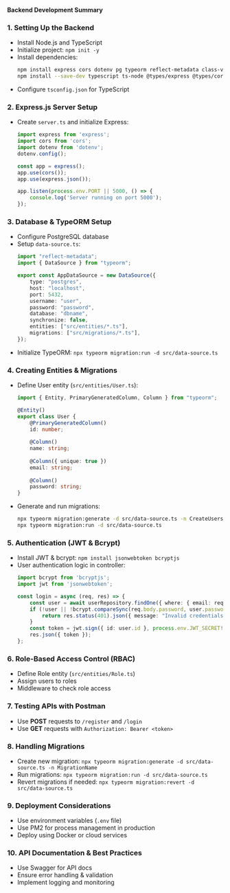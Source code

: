 **Backend Development Summary**

### 1. **Setting Up the Backend**
- Install Node.js and TypeScript
- Initialize project: `npm init -y`
- Install dependencies:
  ```bash
  npm install express cors dotenv pg typeorm reflect-metadata class-validator jsonwebtoken bcryptjs
  npm install --save-dev typescript ts-node @types/express @types/cors @types/node
  ```
- Configure `tsconfig.json` for TypeScript

### 2. **Express.js Server Setup**
- Create `server.ts` and initialize Express:
  ```ts
  import express from 'express';
  import cors from 'cors';
  import dotenv from 'dotenv';
  dotenv.config();
  
  const app = express();
  app.use(cors());
  app.use(express.json());
  
  app.listen(process.env.PORT || 5000, () => {
      console.log('Server running on port 5000');
  });
  ```

### 3. **Database & TypeORM Setup**
- Configure PostgreSQL database
- Setup `data-source.ts`:
  ```ts
  import "reflect-metadata";
  import { DataSource } from "typeorm";
  
  export const AppDataSource = new DataSource({
      type: "postgres",
      host: "localhost",
      port: 5432,
      username: "user",
      password: "password",
      database: "dbname",
      synchronize: false,
      entities: ["src/entities/*.ts"],
      migrations: ["src/migrations/*.ts"],
  });
  ```
- Initialize TypeORM: `npx typeorm migration:run -d src/data-source.ts`

### 4. **Creating Entities & Migrations**
- Define User entity (`src/entities/User.ts`):
  ```ts
  import { Entity, PrimaryGeneratedColumn, Column } from "typeorm";
  
  @Entity()
  export class User {
      @PrimaryGeneratedColumn()
      id: number;
      
      @Column()
      name: string;
      
      @Column({ unique: true })
      email: string;
      
      @Column()
      password: string;
  }
  ```
- Generate and run migrations:
  ```bash
  npx typeorm migration:generate -d src/data-source.ts -n CreateUsers
  npx typeorm migration:run -d src/data-source.ts
  ```

### 5. **Authentication (JWT & Bcrypt)**
- Install JWT & bcrypt: `npm install jsonwebtoken bcryptjs`
- User authentication logic in controller:
  ```ts
  import bcrypt from 'bcryptjs';
  import jwt from 'jsonwebtoken';
  
  const login = async (req, res) => {
      const user = await userRepository.findOne({ where: { email: req.body.email } });
      if (!user || !bcrypt.compareSync(req.body.password, user.password)) {
          return res.status(401).json({ message: "Invalid credentials" });
      }
      const token = jwt.sign({ id: user.id }, process.env.JWT_SECRET!, { expiresIn: '1h' });
      res.json({ token });
  };
  ```

### 6. **Role-Based Access Control (RBAC)**
- Define Role entity (`src/entities/Role.ts`)
- Assign users to roles
- Middleware to check role access

### 7. **Testing APIs with Postman**
- Use **POST** requests to `/register` and `/login`
- Use **GET** requests with `Authorization: Bearer <token>`

### 8. **Handling Migrations**
- Create new migration: `npx typeorm migration:generate -d src/data-source.ts -n MigrationName`
- Run migrations: `npx typeorm migration:run -d src/data-source.ts`
- Revert migrations if needed: `npx typeorm migration:revert -d src/data-source.ts`

### 9. **Deployment Considerations**
- Use environment variables (`.env` file)
- Use PM2 for process management in production
- Deploy using Docker or cloud services

### 10. **API Documentation & Best Practices**
- Use Swagger for API docs
- Ensure error handling & validation
- Implement logging and monitoring

